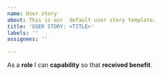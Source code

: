 ```yaml
---
name: User story
about: This is our  default user story template.
title: 'USER STORY: <TITLE>'
labels: ''
assignees: ''

---
```


As a **role** I can **capability** so that **received benefit**.
